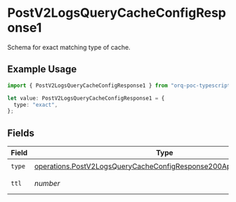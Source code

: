 # PostV2LogsQueryCacheConfigResponse1

Schema for exact matching type of cache.

## Example Usage

```typescript
import { PostV2LogsQueryCacheConfigResponse1 } from "orq-poc-typescript-multi-env-version/models/operations";

let value: PostV2LogsQueryCacheConfigResponse1 = {
  type: "exact",
};
```

## Fields

| Field                                                                                                                                                      | Type                                                                                                                                                       | Required                                                                                                                                                   | Description                                                                                                                                                |
| ---------------------------------------------------------------------------------------------------------------------------------------------------------- | ---------------------------------------------------------------------------------------------------------------------------------------------------------- | ---------------------------------------------------------------------------------------------------------------------------------------------------------- | ---------------------------------------------------------------------------------------------------------------------------------------------------------- |
| `type`                                                                                                                                                     | [operations.PostV2LogsQueryCacheConfigResponse200ApplicationJSONType](../../models/operations/postv2logsquerycacheconfigresponse200applicationjsontype.md) | :heavy_check_mark:                                                                                                                                         | N/A                                                                                                                                                        |
| `ttl`                                                                                                                                                      | *number*                                                                                                                                                   | :heavy_minus_sign:                                                                                                                                         | Time To Live                                                                                                                                               |